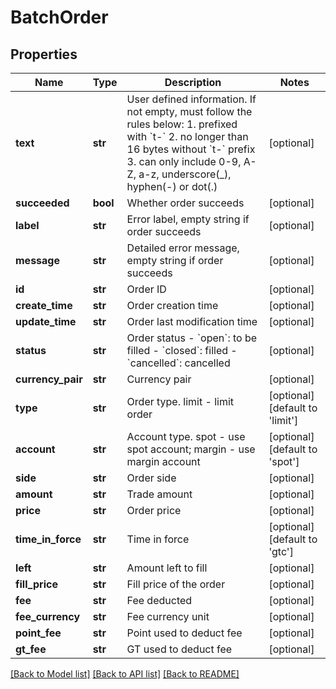 # BatchOrder

## Properties
Name | Type | Description | Notes
------------ | ------------- | ------------- | -------------
**text** | **str** | User defined information. If not empty, must follow the rules below:  1. prefixed with &#x60;t-&#x60; 2. no longer than 16 bytes without &#x60;t-&#x60; prefix 3. can only include 0-9, A-Z, a-z, underscore(_), hyphen(-) or dot(.)  | [optional] 
**succeeded** | **bool** | Whether order succeeds | [optional] 
**label** | **str** | Error label, empty string if order succeeds | [optional] 
**message** | **str** | Detailed error message, empty string if order succeeds | [optional] 
**id** | **str** | Order ID | [optional] 
**create_time** | **str** | Order creation time | [optional] 
**update_time** | **str** | Order last modification time | [optional] 
**status** | **str** | Order status  - &#x60;open&#x60;: to be filled - &#x60;closed&#x60;: filled - &#x60;cancelled&#x60;: cancelled | [optional] 
**currency_pair** | **str** | Currency pair | [optional] 
**type** | **str** | Order type. limit - limit order | [optional] [default to 'limit']
**account** | **str** | Account type. spot - use spot account; margin - use margin account | [optional] [default to 'spot']
**side** | **str** | Order side | [optional] 
**amount** | **str** | Trade amount | [optional] 
**price** | **str** | Order price | [optional] 
**time_in_force** | **str** | Time in force | [optional] [default to 'gtc']
**left** | **str** | Amount left to fill | [optional] 
**fill_price** | **str** | Fill price of the order | [optional] 
**fee** | **str** | Fee deducted | [optional] 
**fee_currency** | **str** | Fee currency unit | [optional] 
**point_fee** | **str** | Point used to deduct fee | [optional] 
**gt_fee** | **str** | GT used to deduct fee | [optional] 

[[Back to Model list]](../README.md#documentation-for-models) [[Back to API list]](../README.md#documentation-for-api-endpoints) [[Back to README]](../README.md)


